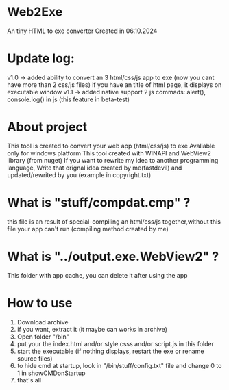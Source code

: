 # Web2Exe
 An tiny HTML to exe converter
 Created in 06.10.2024
# Update log:
 v1.0 -> added ability to convert an 3 html/css/js app to exe (now you cant have more than 2 css/js files)
         if you have an title of html page, it displays on executable window
 v1.1 -> added native support 2 js commads: alert(), console.log() in js (this feature in beta-test)
# About project
 This tool is created to convert your web app (html/css/js) to exe
 Avaliable only for windows platform
 This tool created with WINAPI and WebView2 library (from nuget)
 If you want to rewrite my idea to another programming language,
 Write that orignal idea created by me(fastdevil) and updated/rewrited by you 
 (example in copyright.txt)
# What is "stuff/compdat.cmp" ?
 this file is an result of special-compiling an html/css/js together,without this file your app can't run
 (compiling method created by me)
# What is "../output.exe.WebView2" ?
 This folder with app cache, you can delete it after using the app
# How to use
 1) Download archive
 2) if you want, extract it (it maybe can works in archive)
 3) Open folder "/bin"
 4) put your the index.html and/or style.csss and/or script.js in this folder
 5) start the executable (if nothing displays, restart the exe or rename source files)
 6) to hide cmd at startup, look in "/bin/stuff/config.txt" file and change 0 to 1 in showCMDonStartup
 7) that's all
